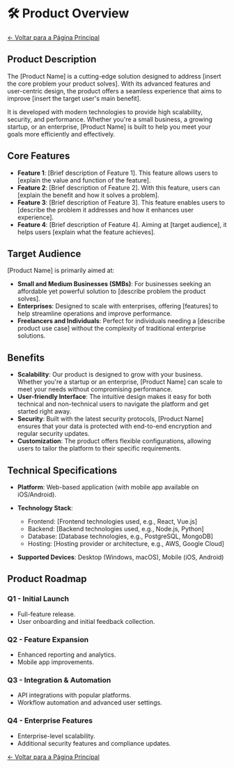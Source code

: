 # 🛠 Product Overview
[← Voltar para a Página Principal](index.md)

## Product Description

The [Product Name] is a cutting-edge solution designed to address [insert the core problem your product solves]. With its advanced features and user-centric design, the product offers a seamless experience that aims to improve [insert the target user's main benefit].

It is developed with modern technologies to provide high scalability, security, and performance. Whether you're a small business, a growing startup, or an enterprise, [Product Name] is built to help you meet your goals more efficiently and effectively.

## Core Features

- **Feature 1**: [Brief description of Feature 1]. This feature allows users to [explain the value and function of the feature].
- **Feature 2**: [Brief description of Feature 2]. With this feature, users can [explain the benefit and how it solves a problem].
- **Feature 3**: [Brief description of Feature 3]. This feature enables users to [describe the problem it addresses and how it enhances user experience].
- **Feature 4**: [Brief description of Feature 4]. Aiming at [target audience], it helps users [explain what the feature achieves].

## Target Audience

[Product Name] is primarily aimed at:

- **Small and Medium Businesses (SMBs)**: For businesses seeking an affordable yet powerful solution to [describe problem the product solves].
- **Enterprises**: Designed to scale with enterprises, offering [features] to help streamline operations and improve performance.
- **Freelancers and Individuals**: Perfect for individuals needing a [describe product use case] without the complexity of traditional enterprise solutions.

## Benefits

- **Scalability**: Our product is designed to grow with your business. Whether you're a startup or an enterprise, [Product Name] can scale to meet your needs without compromising performance.
- **User-friendly Interface**: The intuitive design makes it easy for both technical and non-technical users to navigate the platform and get started right away.
- **Security**: Built with the latest security protocols, [Product Name] ensures that your data is protected with end-to-end encryption and regular security updates.
- **Customization**: The product offers flexible configurations, allowing users to tailor the platform to their specific requirements.

## Technical Specifications

- **Platform**: Web-based application (with mobile app available on iOS/Android).
- **Technology Stack**:
  - Frontend: [Frontend technologies used, e.g., React, Vue.js]
  - Backend: [Backend technologies used, e.g., Node.js, Python]
  - Database: [Database technologies, e.g., PostgreSQL, MongoDB]
  - Hosting: [Hosting provider or architecture, e.g., AWS, Google Cloud]
  
- **Supported Devices**: Desktop (Windows, macOS), Mobile (iOS, Android)
  
## Product Roadmap

### **Q1 - Initial Launch**
- Full-feature release.
- User onboarding and initial feedback collection.

### **Q2 - Feature Expansion**
- Enhanced reporting and analytics.
- Mobile app improvements.
  
### **Q3 - Integration & Automation**
- API integrations with popular platforms.
- Workflow automation and advanced user settings.

### **Q4 - Enterprise Features**
- Enterprise-level scalability.
- Additional security features and compliance updates.

[← Voltar para a Página Principal](index.md)
